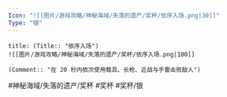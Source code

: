 ```yaml
---
Icon: "![[图片/游戏攻略/神秘海域/失落的遗产/奖杯/依序入场.png|30]]"
Type: "银"
---
```

```ad-common-silver-trophy
title: (Title:: "依序入场")
![[图片/游戏攻略/神秘海域/失落的遗产/奖杯/依序入场.png|100]]

(Comment:: "在 20 秒内依次使用载具、长枪、近战与手雷击败敌人")
```

#神秘海域/失落的遗产/奖杯 #奖杯 #奖杯/银
